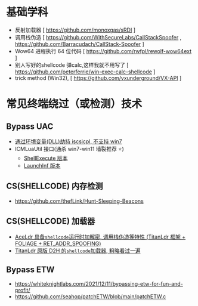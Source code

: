 # 基础学科

- 反射加载器 [ https://github.com/monoxgas/sRDI ]
- 调用栈伪造 [ https://github.com/WithSecureLabs/CallStackSpoofer , https://github.com/Barracudach/CallStack-Spoofer ]
- Wow64 进程执行 64 位代码 [ https://github.com/rwfpl/rewolf-wow64ext ]
- 别人写好的shellcode 弹calc,这样我就不用写了 [ https://github.com/peterferrie/win-exec-calc-shellcode ]
- trick method (Win32), [ https://github.com/vxunderground/VX-API ]

# 常见终端绕过（或检测）技术

## Bypass UAC

- [通过环境变量(DLL)劫持 iscsicpl, 不支持 win7](https://github.com/zha0gongz1/iscsicpl_bypassUAC)
- ICMLuaUtil 接口(通杀 win7-win11 墙裂推荐 ⭐)
	- [ShellExecute 版本](https://github.com/0xlane/BypassUAC/blob/master/BypassUAC/main.cpp)
	- [LaunchInf 版本](https://github.com/dro/uac-launchinf-poc/blob/master/poc.c)

## CS(SHELLCODE) 内存检测

- https://github.com/thefLink/Hunt-Sleeping-Beacons

## CS(SHELLCODE) 加载器

- [ AceLdr 具备`shellcode`运行时加解密, 调用栈伪造等特性 (TitanLdr 框架 + FOLIAGE + RET_ADDR_SPOOFING)](https://github.com/kyleavery/AceLdr)
- [TitanLdr 原版 D2H 的`shellcode`加载器, 粗略看过一遍]( https://github.com/kyleavery/TitanLdr )

## Bypass ETW
- <https://whiteknightlabs.com/2021/12/11/bypassing-etw-for-fun-and-profit/>
- <https://github.com/seahop/patchETW/blob/main/patchETW.c>
